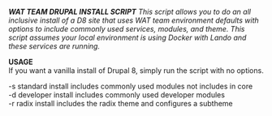 ***WAT TEAM DRUPAL INSTALL SCRIPT***
*This script allows you to do an all inclusive install of a D8 site that uses WAT team environment defaults with options to include commonly used services, modules, and theme. This script assumes your local environment is using Docker with Lando and these services are running.*  

**USAGE**  
  If you want a vanilla install of Drupal 8, simply run the script with no options.  

  -s    standard install includes commonly used modules not includes in core  
  -d    developer install includes commonly used developer modules  
  -r    radix install includes the radix theme and configures a subtheme  
